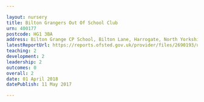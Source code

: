 ```yaml
---

layout: nursery
title: Bilton Grangers Out Of School Club
urn: 400177
postcode: HG1 3BA
address: Bilton Grange CP School, Bilton Lane, Harrogate, North Yorkshire, HG1 3BA
latestReportUrl: https://reports.ofsted.gov.uk/provider/files/2690193/urn/400177.pdf
teaching: 2
development: 2
leadership: 2
outcomes: 0
overall: 2
date: 01 April 2018 
datePublish: 11 May 2017

---
```

